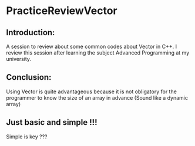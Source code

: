# PracticeReviewVector

## Introduction:

A session to review about some common codes about Vector in C++. I review this session after learning the subject Advanced Programming at my university.

## Conclusion: 

Using Vector is quite advantageous because it is not obligatory for the programmer to know the size of an array in advance (Sound like a dynamic array)

## Just basic and simple !!! 

Simple is key ???



